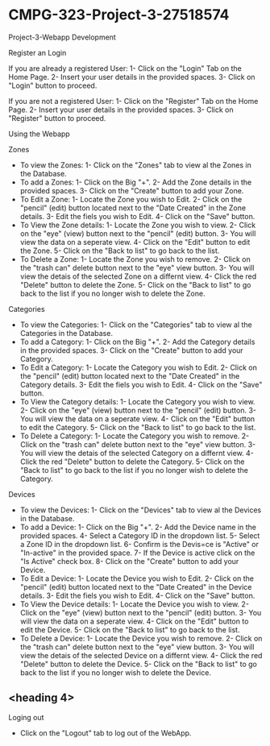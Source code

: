 # CMPG-323-Project-3-27518574
Project-3-Webapp Development

Register an Login

If you are already a registered User:
	1- Click on the "Login" Tab on the Home Page.
	2- Insert your user details in the provided spaces.
	3- Click on "Login" button to proceed.

If you are not a registered User:
	1- Click on the "Register" Tab on the Home Page.
	2- Insert your user details in the provided spaces.
	3- Click on "Register" button to proceed.

Using the Webapp

Zones
- To view the Zones:
	1- Click on the "Zones" tab to view al the Zones in the Database.
- To add a Zones:
	1- Click on the Big "+".
	2- Add the Zone details in the provided spaces.
	3- Click on the "Create" button to add your Zone.
- To Edit a Zone:
	1- Locate the Zone you wish to Edit.
	2- Click on the "pencil" (edit) button located next to the "Date Created" in the Zone details.
	3- Edit the fiels you wish to Edit.
	4- Click on the "Save" button.
- To View the Zone details:
	1- Locate the Zone you wish to view.
	2- Click on the "eye" (view) button next to the "pencil" (edit) button.
	3- You will view the data on a seperate view.
	4- Click on the "Edit" button to edit the Zone.
	5- Click on the "Back to list" to go back to the list.
- To Delete a Zone:
	1- Locate the Zone you wish to remove.
	2- Click on the "trash can" delete button next to the "eye" view button.
	3- You will view the detais of the selected Zone on a differnt view.
	4- Click the red "Delete" button to delete the Zone.
	5- Click on the "Back to list" to go back to the list if you no longer wish to delete the Zone.

Categories
- To view the Categories:
	1- Click on the "Categories" tab to view al the Categories in the Database.
- To add a Category:
	1- Click on the Big "+".
	2- Add the Category details in the provided spaces.
	3- Click on the "Create" button to add your Category.
- To Edit a Category:
	1- Locate the Category you wish to Edit.
	2- Click on the "pencil" (edit) button located next to the "Date Created" in the Category details.
	3- Edit the fiels you wish to Edit.
	4- Click on the "Save" button.
- To View the Category details:
	1- Locate the Category you wish to view.
	2- Click on the "eye" (view) button next to the "pencil" (edit) button.
	3- You will view the data on a seperate view.
	4- Click on the "Edit" button to edit the Category.
	5- Click on the "Back to list" to go back to the list.
- To Delete a Category:
	1- Locate the Category you wish to remove.
	2- Click on the "trash can" delete button next to the "eye" view button.
	3- You will view the detais of the selected Category on a differnt view.
	4- Click the red "Delete" button to delete the Category.
	5- Click on the "Back to list" to go back to the list if you no longer wish to delete the Category.
	
Devices
- To view the Devices:
	1- Click on the "Devices" tab to view al the Devices in the Database.
- To add a Device:
	1- Click on the Big "+".
	2- Add the Device name in the provided spaces.
	4- Select a Category ID in the dropdown list.
	5- Select a Zone ID in the dropdown list.
	6- Confirm is the Devis=ce is "Active" or "In-active" in the provided space.
	7- If the Device is active click on the "Is Active" check box.
	8- Click on the "Create" button to add your Device.
- To Edit a Device:
	1- Locate the Device you wish to Edit.
	2- Click on the "pencil" (edit) button located next to the "Date Created" in the Device details.
	3- Edit the fiels you wish to Edit.
	4- Click on the "Save" button.
- To View the Device details:
	1- Locate the Device you wish to view.
	2- Click on the "eye" (view) button next to the "pencil" (edit) button.
	3- You will view the data on a seperate view.
	4- Click on the "Edit" button to edit the Device.
	5- Click on the "Back to list" to go back to the list.
- To Delete a Device:
	1- Locate the Device you wish to remove.
	2- Click on the "trash can" delete button next to the "eye" view button.
	3- You will view the detais of the selected Device on a differnt view.
	4- Click the red "Delete" button to delete the Device.
	5- Click on the "Back to list" to go back to the list if you no longer wish to delete the Device.
	
## <heading 4>
Loging out
- Click on the "Logout" tab to log out of the WebApp.